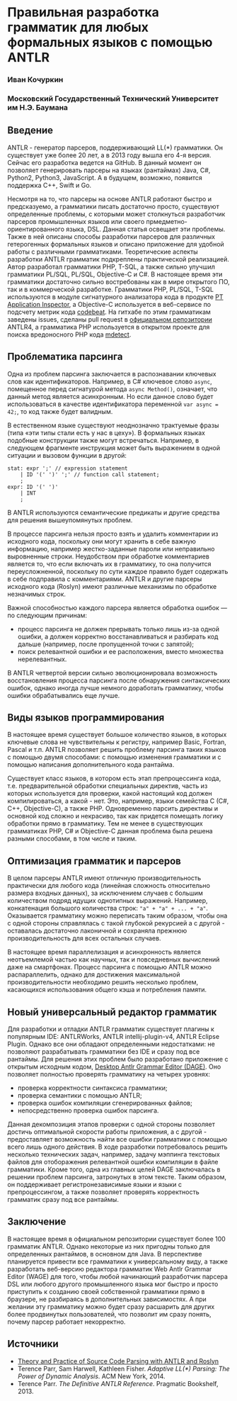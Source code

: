 # Правильная разработка грамматик для любых формальных языков с помощью ANTLR

### Иван Кочуркин

### Московский Государственный Технический Университет им Н.Э. Баумана

## Введение

ANTLR - генератор парсеров, поддерживающий LL(*) грамматики. Он существует уже
более 20 лет, а в 2013 году вышла его 4-я версия. Сейчас его разработка ведется
на GitHub. В данный момент он позволяет генерировать парсеры на языках
(рантаймах) Java, C#, Python2, Python3, JavaScript. А в будущем, возможно,
появится поддержка C++, Swift и Go.

Несмотря на то, что парсеры на основе ANTLR работают быстро и предсказуемо, а
грамматики писать достаточно просто, существуют определенные проблемы, с
которыми может столкнуться разработчик парсеров промышленных языков или своего
прмедметно-ориентированного языка, DSL. Данная статья освещает эти проблемы.
Также в ней описаны способы разработки парсеров для различных гетерогенных
формальных языков и описано приложение для удобной работы с различными
грамматиками. Теоретические аспекты разработки ANTLR грамматик подкреплены
практической реализацией. Автор разработал грамматики PHP, T-SQL, а также сильно
улучшил грамматики PL/SQL, PL/SQL,  Objective-C и C#. В настоящее время эти
грамматики достаточно сильно востребованы как в мире открытого ПО, так и в
коммерческой разработке. Грамматики PHP, PL/SQL, T-SQL используются в модуле
сигнатурного анализатора кода в продукте [PT Application
Inspector](https://www.ptsecurity.com/products/#ai), а Objective-C используется
в веб-сервисе по подсчету метрик кода
[codebeat](https://hub.codebeat.co/blog/objective-c-support-is-dropping-the-beta-label).
На гитхабе по этим грамматикам заведены issues, сделаны pull request в
[официальном репозитории](https://github.com/antlr/grammars-v4) ANTLR4, а
грамматика PHP используется в открытом проекте для поиска вредоносного PHP кода
[mdetect](https://github.com/wsdookadr/mdetect).

## Проблематика парсинга

Одна из проблем парсинга заключается в распознавании ключевых слов как
идентификаторов. Например, в C# ключевое слово `async`, помещенное перед
сигнатурой метода `async Method()`, означает, что данный метод является
асинхронным. Но если данное слово будет использоваться в качестве идентификатора
переменной `var async = 42;`, то код также будет валидным.

В естественном языке существуют неоднозначно трактуемые фразы (типа «эти типы
стали есть у нас в цеху»). В формальных языках подобные конструкции также могут
встречаться. Например, в следующем фрагменте инструкция может быть выражением в
одной ситуации и вызовом функции в другой:

```antlr
stat: expr ';' // expression statement
    | ID '(' ')' ';' // function call statement;
    ;
expr: ID '(' ')'
    | INT
    ;
```

В ANTLR используются семантические предикаты и другие средства для решения
вышеупомянутых проблем.

В процессе парсинга нельзя просто взять и удалить комментарии из исходного кода,
поскольку они могут хранить в себе важную информацию, например жестко-заданные
пароли или неправильно выровненные строки. Неудобством при обработке
комментариев является то, что если включать их в грамматику, то она получится
переусложненной, поскольку по сути каждое правило будет содержать в себе
подправила с комментариями. ANTLR и другие парсеры исходного кода (Roslyn) имеют
различные механизмы по обработке незначимых строк.

Важной способностью каждого парсера является обработка ошибок — по следующим
причинам:

* процесс парсинга не должен прерывать только лишь из-за одной ошибки, а должен
  корректно восстанавливаться и разбирать код дальше (например, после пропущенной
  точки с запятой);
* поиск релевантной ошибки и ее расположения, вместо множества нерелевантных.

В ANTLR четвертой версии сильно эволюционировала возможность восстановления
процесса парсинга после обнаружения синтаксических ошибок, однако иногда лучше
немного доработать грамматику, чтобы ошибки обрабатывались еще лучше.

## Виды языков программирования

В настоящее время существует большое количество языков, в которых ключевые слова
не чувствительны к регистру, например Basic, Fortran, Pascal и т.п. ANTLR
позволяет решить проблему парсинга таких языков с помощью двумя способами: с
помощью изменения грамматики и с помощью написания дополнительного кода
рантайма.

Существует класс языков, в котором есть этап препроцессинга кода, т.е.
предварительной обработки специальных директив, часть из которых используется
для проверки, какой настоящий код должен компилироваться, а какой - нет. Это,
например, языки семейства C (C#, C++, Objective-C), а также PHP. Одновременно
парсить директивы и основной код сложно и некрасиво, так как придется помещать
логику обработки прямо в грамматику. Тем не менее в существующих грамматиках
PHP, C# и Objective-C данная проблема была решена разными способами, в том числе
и таким.

## Оптимизация грамматик и парсеров

В целом парсеры ANTLR имеют отличную производительность практически для любого
кода (линейная сложность относительно размера входных данных), за исключением
случаев с большим количеством подряд идущих однотипных выражений. Например,
конкатенация большого количества строк: `"a" + "a" + ... + "a"`. Оказывается
грамматику можно переписать таким образом, чтобы она с одной стороны справлялась
с такой глубокой рекурсией а с другой - оставалась достаточно лаконичной и
сохраняла прежнюю производительность для всех остальных случаев.

В настоящее время параллелизация и асинхронность является неотъемлемой частью как
научных, так и повседневных вычислений даже на смартфонах. Процесс парсинга с
помощью ANTLR можно распараллелить, однако для достижения максимальной
производительности необходимо решить несколько проблем, касающихся использования
общего кэша и потребления памяти.

## Новый универсальный редактор грамматик

Для разработки и отладки ANTLR грамматик существует плагины к популярным IDE:
ANTLRWorks, ANTLR intellij-plugin-v4, ANTLR Eclipse Plugin. Однако все они
обладают определенными недостатками: не позволяют разрабатывать грамматики без
IDE и сразу под все рантаймы. Для решения этих проблем было разработано
приложение с открытым исходным кодом, [Desktop Antlr Grammar Editor
(DAGE)](https://github.com/KvanTTT/DAGE). Оно позволяет полностью проверять
грамматику на четырех уровнях:

* проверка корректности синтаксиса грамматики;
* проверка семантики с помощью ANTLR;
* проверка ошибок компиляции сгенерированных файлов;
* непосредственно проверка ошибок парсинга.

Данная декомпозиция этапов проверки с одной стороны позволяет достичь
оптимальной скорости работы приложения, а с другой - предоставляет возможность
найти все ошибки грамматики с помощью всего лишь одного действия. В ходе
разработки потребовалось решить несколько технических задач, например, задачу
мэппинга текстовых файлов для отоборажения релевантной ошибки компиляции в файле
грамматики. Кроме того, одна из главных целей DAGE заключалась в решении проблем
парсинга, затронутых в этом тексте. Таким образом, он поддерживает
регистронезависимые языки и языки с препроцессингом, а также позволяет проверять
корректность грамматик сразу под все рантаймы.

## Заключение

В настоящее время в официальном репозитории существует более 100 грамматик
ANTLR. Однако некоторые из них пригодны только для определенных рантаймов, в
основном для Java. В перспективе планируется привести все грамматики к
универсальному виду, а также разработать веб-версию редактора грамматик Web
Antlr Grammar Editor (WAGE) для того, чтобы любой начинающий разработчик парсера
DSL или любого другого промышленного языка мог быстро и просто приступить к
созданию своей собственной грамматики прямо в браузере, не разбираясь в
дополнительных зависимостях. А при желании эту грамматику можно будет сразу
расшарить для других более продвинутых пользователей, что позволит им сразу
понять, почему парсер работает некорректно.

## Источники

* [Theory and Practice of Source Code Parsing with ANTLR and Roslyn](http://blog.ptsecurity.com/2016/06/theory-and-practice-of-source-code.html)
* Terence Parr, Sam Harwell, Kathleen Fisher. *Adaptive LL(\*) Parsing: The
  Power of Dynamic Analysis*. ACM New York, 2014.
* Terence Parr. *The Definitive ANTLR Reference*. Pragmatic Bookshelf, 2013.